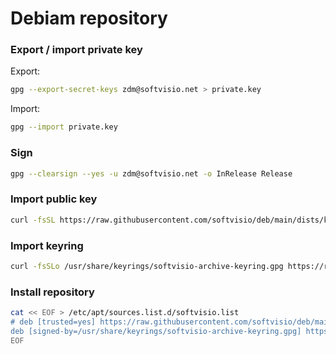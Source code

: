 # Debiam repository

### Export / import private key

Export:

```sh
gpg --export-secret-keys zdm@softvisio.net > private.key
```

Import:

```sh
gpg --import private.key
```

### Sign

```sh
gpg --clearsign --yes -u zdm@softvisio.net -o InRelease Release
```

### Import public key

```sh
curl -fsSL https://raw.githubusercontent.com/softvisio/deb/main/dists/key.gpg | gpg --dearmor -o /usr/share/keyrings/softvisio-archive-keyring.gpg
```

### Import keyring

```sh
curl -fsSLo /usr/share/keyrings/softvisio-archive-keyring.gpg https://raw.githubusercontent.com/softvisio/deb/main/dists/keyring.gpg
```

### Install repository

```sh
cat << EOF > /etc/apt/sources.list.d/softvisio.list
# deb [trusted=yes] https://raw.githubusercontent.com/softvisio/deb/main/ $(. /etc/os-release && echo $VERSION_CODENAME) main
deb [signed-by=/usr/share/keyrings/softvisio-archive-keyring.gpg] https://raw.githubusercontent.com/softvisio/deb/main/ $(. /etc/os-release && echo $VERSION_CODENAME) main
EOF
```
